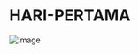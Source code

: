 # HARI-PERTAMA
![image](https://github.com/user-attachments/assets/8b7c352f-cf17-4f89-b71d-51d219ebdc97)
